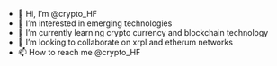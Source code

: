 - 👋 Hi, I’m @crypto_HF 
- 👀 I’m interested in emerging technologies
- 🌱 I’m currently learning crypto currency and blockchain technology
- 💞️ I’m looking to collaborate on xrpl and etherum networks
- 📫 How to reach me @crypto_HF

<!---
cryptoHF/cryptoHF is a ✨ special ✨ repository because its `README.md` (this file) appears on your GitHub profile.
You can click the Preview link to take a look at your changes.
--->
